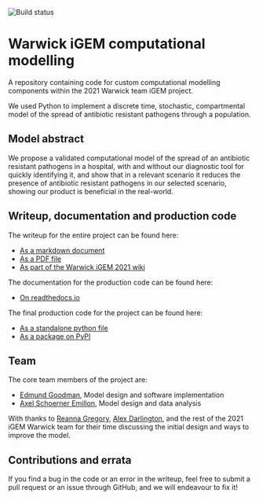 ![Build status](https://github.com/Warwick-iGEM-2021/modelling/actions/workflows/python-app.yml/badge.svg)

# Warwick iGEM computational modelling

A repository containing code for custom computational modelling components
within the 2021 Warwick team iGEM project.

We used Python to implement a discrete time, stochastic, compartmental model of
the spread of antibiotic resistant pathogens through a population.

## Model abstract

We propose a validated computational model of the spread of an antibiotic
resistant pathogens in a hospital, with and without our diagnostic tool for
quickly identifying it, and show that in a relevant scenario it reduces the
presence of antibiotic resistant pathogens in our selected scenario, showing our
product is beneficial in the real-world.

## Writeup, documentation and production code

The writeup for the entire project can be found here:

- [As a markdown document](https://raw.githubusercontent.com/Warwick-iGEM-2021/modelling/main/writeup/writeup.md)
- [As a PDF file](https://raw.githubusercontent.com/Warwick-iGEM-2021/modelling/main/writeup/writeup.pdf)
- [As part of the Warwick iGEM 2021 wiki](https://2021.igem.org/Team:Warwick/Model)

The documentation for the production code can be found here:
- [On readthedocs.io](https://tiered-antibiotic-resistance-model.readthedocs.io/en/latest/)

The final production code for the project can be found here:

- [As a standalone python file](https://raw.githubusercontent.com/Warwick-iGEM-2021/modelling/main/tiered_antibiotic_resistance_model/model.py)
- [As a package on PyPI](https://pypi.org/project/tiered-antibiotic-resistance-model/2.0.1/)

## Team

The core team members of the project are:

- [Edmund Goodman](https://github.com/EdmundGoodman), Model design and software
  implementation
- [Axel Schoerner Emillon](https://www.linkedin.com/in/axel-schoerner-emillon/),
  Model design and data analysis

With thanks to [Reanna Gregory](https://www.linkedin.com/in/reanna-gregory-481309201/), [Alex Darlington](https://warwick.ac.uk/fac/sci/eng/people/alexander_darlington/), and the rest of the 2021 iGEM Warwick team for their time discussing the initial design and ways to improve the model.

## Contributions and errata

If you find a bug in the code or an error in the writeup, feel free to submit
a pull request or an issue through GitHub, and we will endeavour to fix it!
